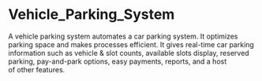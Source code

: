# Vehicle_Parking_System
A vehicle parking system automates a car parking system. It optimizes parking space and makes processes efficient. It gives real-time car parking information such as vehicle &amp; slot counts, available slots display, reserved parking, pay-and-park options, easy payments, reports, and a host of other features.
